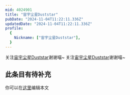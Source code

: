 ```yaml
---
mid: 4024901
title: "宙宇尘星Duststar"
pubDate: "2024-11-04T11:22:11.336Z"
updatedDate: "2024-11-04T11:22:11.336Z"
profile:
  {
    Nickname: ["宙宇尘星Duststar"],
  }
---
```


关注[宙宇尘星Duststar](https://space.bilibili.com/4024901)谢谢喵~ 关注[宙宇尘星Duststar](https://space.bilibili.com/4024901)谢谢喵~

## 此条目有待补充
你可以在[这里](https://github.com/Yuhanawa/VTuber.ICU-Content/edit/master/v/宙宇尘星Duststar/index.md)编辑本文
